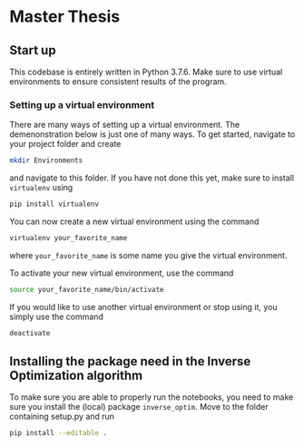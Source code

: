 # Master Thesis

## Start up
This codebase is entirely written in Python 3.7.6. Make sure to use virtual environments to ensure consistent results of the program.


### Setting up a virtual environment
There are many ways of setting up a virtual environment. The demenonstration below is just one of many ways.
To get started, navigate to your project folder and create

```bash
mkdir Environments
```
and navigate to this folder. If you have not done this yet, make sure to install `virtualenv` using

```bash
pip install virtualenv
```

You can now create a new virtual environment using the command

```bash
virtualenv your_favorite_name
```
where `your_favorite_name` is some name you give the virtual environment.

To activate your new virtual environment, use the command
```bash
source your_favorite_name/bin/activate
```

If you would like to use another virtual environment or stop using it, you simply use the command 
```bash
deactivate
```

## Installing the package need in the Inverse Optimization algorithm
To make sure you are able to properly run the notebooks, you need to make sure you install the (local) package `inverse_optim`.
Move to the folder containing setup.py and run 
```bash
pip install --editable .
```
